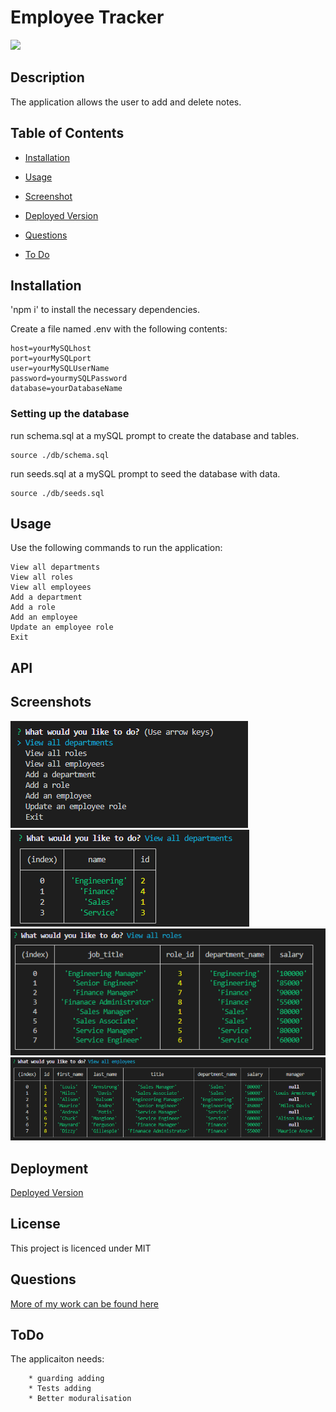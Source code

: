 
    
# Employee Tracker

![](https://img.shields.io/badge/license-MIT-blue.svg)
    
## Description
    
The application allows the user to add and delete notes.

## Table of Contents 

* [Installation](#installation)

* [Usage](#usage)

* [Screenshot](#screenshots)

* [Deployed Version](#Deployment)

* [Questions](#questions)

* [To Do](#ToDo)

## Installation
    
'npm i' to install the necessary dependencies.

Create a file named .env with the following contents:

```
host=yourMySQLhost      
port=yourMySQLport
user=yourMySQLUserName    
password=yourmySQLPassword
database=yourDatabaseName
```

### Setting up the database

run schema.sql at a mySQL prompt to create the database and tables.
```
source ./db/schema.sql
```
run seeds.sql at a mySQL prompt to seed the database with data.
```
source ./db/seeds.sql
```

## Usage

Use the following commands to run the application:

```
View all departments
View all roles
View all employees
Add a department
Add a role
Add an employee
Update an employee role
Exit
```

## API


## Screenshots

![alt Landing Page](./assets/images/MainMenu.PNG)
![alt Landing Page](./assets/images/ViewDepartments.PNG)
![alt Landing Page](./assets/images/ViewAllRoles.PNG)
![alt Landing Page](./assets/images/ViewAllEmployees.PNG)

## Deployment

[Deployed Version]()
   
## License
    
This project is licenced under MIT

## Questions

[More of my work can be found here](https://github.com/ChrisAylen)

## ToDo

The applicaiton needs:
```
    * guarding adding
    * Tests adding
    * Better moduralisation
```
    
